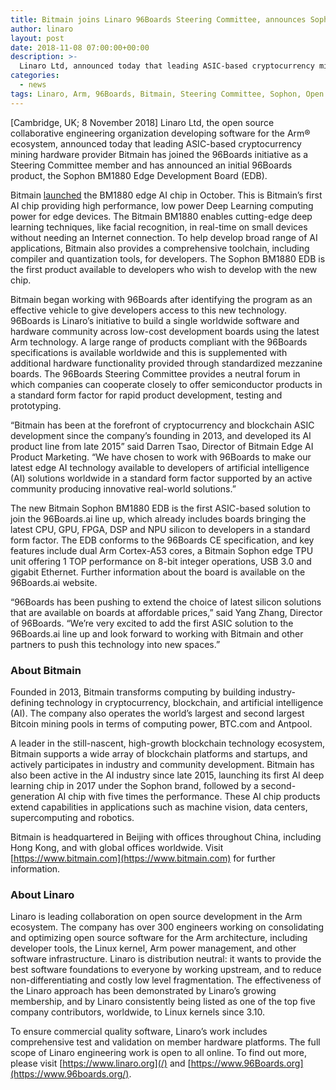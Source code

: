 ```yaml
---
title: Bitmain joins Linaro 96Boards Steering Committee, announces Sophon BM1880 Edge Development Board
author: linaro
layout: post
date: 2018-11-08 07:00:00+00:00
description: >-
  Linaro Ltd, announced today that leading ASIC-based cryptocurrency mining hardware provider Bitmain has joined the 96Boards initiative as a Steering Committee member and has announced an initial 96Boards product, the Sophon BM1880 Edge Development Board (EDB).
categories:
  - news
tags: Linaro, Arm, 96Boards, Bitmain, Steering Committee, Sophon, Open Source, Membership
---
```


[Cambridge, UK; 8 November 2018] Linaro Ltd, the open source collaborative engineering organization developing software for the Arm® ecosystem, announced today that leading ASIC-based cryptocurrency mining hardware provider Bitmain has joined the 96Boards initiative as a Steering Committee member and has announced an initial 96Boards product, the Sophon BM1880 Edge Development Board (EDB).

Bitmain [launched](https://www.sophon.ai/post/36.html) the BM1880 edge AI chip in October. This is Bitmain’s first AI chip providing high performance, low power Deep Learning computing power for edge devices. The Bitmain BM1880 enables cutting-edge deep learning techniques, like facial recognition, in real-time on small devices without needing an Internet connection. To help develop broad range of AI applications, Bitmain also provides a comprehensive toolchain, including compiler and quantization tools, for developers. The Sophon BM1880 EDB is the first product available to developers who wish to develop with the new chip.

Bitmain began working with 96Boards after identifying the program as an effective vehicle to give developers access to this new technology. 96Boards is Linaro’s initiative to build a single worldwide software and hardware community across low-cost development boards using the latest Arm technology. A large range of products compliant with the 96Boards specifications is available worldwide and this is supplemented with additional hardware functionality provided through standardized mezzanine boards. The 96Boards Steering Committee provides a neutral forum in which companies can cooperate closely to offer semiconductor products in a standard form factor for rapid product development, testing and prototyping.

“Bitmain has been at the forefront of cryptocurrency and blockchain ASIC development since the company’s founding in 2013, and developed its AI product line from late 2015” said Darren Tsao, Director of Bitmain Edge AI Product Marketing. “We have chosen to work with 96Boards to make our latest edge AI technology available to developers of artificial intelligence (AI) solutions worldwide in a standard form factor supported by an active community producing innovative real-world solutions.”

The new Bitmain Sophon BM1880 EDB is the first ASIC-based solution to join the 96Boards.ai line up, which already includes boards bringing the latest CPU, GPU, FPGA, DSP and NPU silicon to developers in a standard form factor. The EDB conforms to the 96Boards CE specification, and key features include dual Arm Cortex-A53 cores, a Bitmain Sophon edge TPU unit offering 1 TOP performance on 8-bit integer operations, USB 3.0 and gigabit Ethernet. Further information about the board is available on the 96Boards.ai website.

“96Boards has been pushing to extend the choice of latest silicon solutions that are available on boards at affordable prices,” said Yang Zhang, Director of 96Boards. “We’re very excited to add the first ASIC solution to the 96Boards.ai line up and look forward to working with Bitmain and other partners to push this technology into new spaces.”

### About Bitmain

Founded in 2013, Bitmain transforms computing by building industry-defining technology in cryptocurrency, blockchain, and artificial intelligence (AI). The company also operates the world’s largest and second largest Bitcoin mining pools in terms of computing power, BTC.com and Antpool.

A leader in the still-nascent, high-growth blockchain technology ecosystem, Bitmain supports a wide array of blockchain platforms and startups, and actively participates in industry and community development. Bitmain has also been active in the AI industry since late 2015, launching its first AI deep learning chip in 2017 under the Sophon brand, followed by a second-generation AI chip with five times the performance. These AI chip products extend capabilities in applications such as machine vision, data centers, supercomputing and robotics.

Bitmain is headquartered in Beijing with offices throughout China, including Hong Kong, and with global offices worldwide. Visit [https://www.bitmain.com](https://www.bitmain.com) for further information.

### About Linaro

Linaro is leading collaboration on open source development in the Arm ecosystem. The company has over 300 engineers working on consolidating and optimizing open source software for the Arm architecture, including developer tools, the Linux kernel, Arm power management, and other software infrastructure. Linaro is distribution neutral: it wants to provide the best software foundations to everyone by working upstream, and to reduce non-differentiating and costly low level fragmentation. The effectiveness of the Linaro approach has been demonstrated by Linaro’s growing membership, and by Linaro consistently being listed as one of the top five company contributors, worldwide, to Linux kernels since 3.10.

To ensure commercial quality software, Linaro’s work includes comprehensive test and validation on member hardware platforms. The full scope of Linaro engineering work is open to all online. To find out more, please visit [https://www.linaro.org](/) and [https://www.96Boards.org](https://www.96boards.org/).
